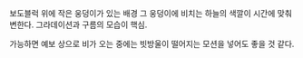 보도블럭 위에 작은 웅덩이가 있는 배경
그 웅덩이에 비치는 하늘의 색깔이 시간에 맞춰 변한다.
그라데이션과 구름의 모습이 핵심.

가능하면 예보 상으로 비가 오는 중에는 빗방울이 떨어지는 모션을 넣어도 좋을 것 같다.